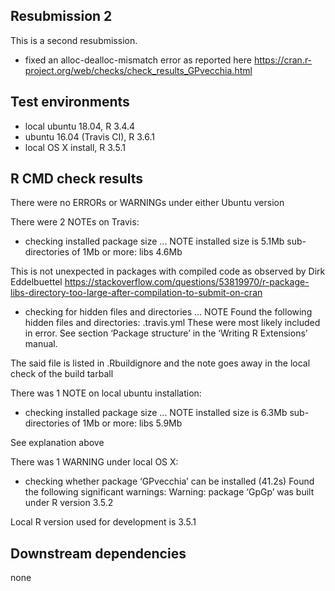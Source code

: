## Resubmission 2
This is a second resubmission.

* fixed an alloc-dealloc-mismatch error as reported here
  https://cran.r-project.org/web/checks/check_results_GPvecchia.html







## Test environments
* local ubuntu 18.04, R 3.4.4
* ubuntu 16.04 (Travis CI), R 3.6.1
* local OS X install, R 3.5.1

## R CMD check results
There were no ERRORs or WARNINGs under either Ubuntu version

There were 2 NOTEs on Travis:

* checking installed package size ... NOTE
  installed size is  5.1Mb
  sub-directories of 1Mb or more:
    libs   4.6Mb

This is not unexpected in packages with compiled code as observed by Dirk Eddelbuettel
https://stackoverflow.com/questions/53819970/r-package-libs-directory-too-large-after-compilation-to-submit-on-cran

* checking for hidden files and directories ... NOTE
  Found the following hidden files and directories:
  	.travis.yml
  These were most likely included in error. See section ‘Package
  structure’ in the ‘Writing R Extensions’ manual.

The said file is listed in .Rbuildignore and the note goes away in the local check of the build tarball


There was 1 NOTE on local ubuntu installation:

* checking installed package size ... NOTE
  installed size is  6.3Mb
  sub-directories of 1Mb or more:
    libs   5.9Mb

See explanation above



There was 1 WARNING under local OS X:

*  checking whether package ‘GPvecchia’ can be installed (41.2s)
   Found the following significant warnings:
     Warning: package ‘GpGp’ was built under R version 3.5.2

Local R version used for development is 3.5.1



## Downstream dependencies
none